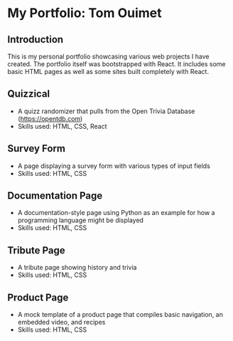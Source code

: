 # My Portfolio: Tom Ouimet

## Introduction
This is my personal portfolio showcasing various web projects I have created. The portfolio itself was bootstrapped with React. It includes some basic HTML pages as well as some sites built completely with React. 

## Quizzical
- A quizz randomizer that pulls from the Open Trivia Database (https://opentdb.com)
- Skills used: HTML, CSS, React

## Survey Form
- A page displaying a survey form with various types of input fields
- Skills used: HTML, CSS

## Documentation Page
- A documentation-style page using Python as an example for how a programming language might be displayed
- Skills used: HTML, CSS

## Tribute Page
- A tribute page showing history and trivia
- Skills used: HTML, CSS

## Product Page
- A mock template of a product page that compiles basic navigation, an embedded video, and recipes
- Skills used: HTML, CSS